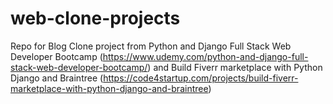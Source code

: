 # web-clone-projects
Repo for Blog Clone project from Python and Django Full Stack Web Developer Bootcamp (https://www.udemy.com/python-and-django-full-stack-web-developer-bootcamp/) and Build Fiverr marketplace with Python Django and Braintree (https://code4startup.com/projects/build-fiverr-marketplace-with-python-django-and-braintree)
